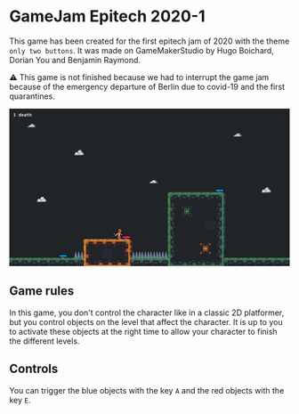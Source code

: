 # GameJam Epitech 2020-1

This game has been created for the first epitech jam of 2020 with the theme `only two buttons`. It was made on GameMakerStudio by Hugo Boichard, Dorian You and Benjamin Raymond.

:warning: This game is not finished because we had to interrupt the game jam because of the emergency departure of Berlin due to covid-19 and the first quarantines.

![gameplay](doc/gameplay.png)

## Game rules

In this game, you don't control the character like in a classic 2D platformer, but you control objects on the level that affect the character. It is up to you to activate these objects at the right time to allow your character to finish the different levels.

## Controls

You can trigger the blue objects with the key `A` and the red objects with the key `E`.
